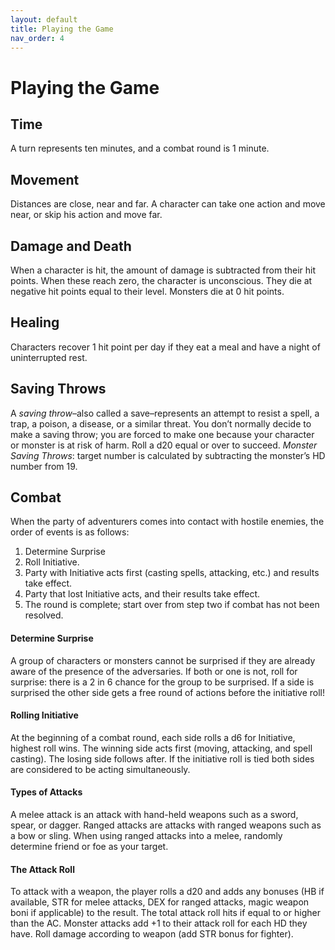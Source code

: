 ```yaml
---
layout: default
title: Playing the Game
nav_order: 4
---
```

# Playing the Game
## Time
A turn represents ten minutes, and a combat round is 1 minute.
## Movement
Distances are close, near and far. A character can take one action and move near, or skip his action and move far.
## Damage and Death
When a character is hit, the amount of damage is subtracted from their hit points. When these  reach zero, the character is unconscious. They die at negative hit points equal to their level. Monsters die at 0 hit points.
## Healing
Characters recover 1 hit point per day if they eat a meal and have a night of uninterrupted rest.
## Saving Throws
A _saving throw_–also called a save–represents an attempt to resist a spell, a trap, a poison, a disease, or a similar threat. You don’t normally decide to make a saving throw; you are forced to make one because your character or monster is at risk of harm. Roll a d20 equal or over to succeed.
_Monster_ _Saving Throws_: target number is calculated by subtracting the monster’s HD number from 19.
## Combat
When the party of adventurers comes into contact with hostile enemies, the order of events is as follows:

1. Determine Surprise
2. Roll Initiative.
3. Party with Initiative acts first (casting spells, attacking, etc.) and results take effect.
4. Party that lost Initiative acts, and their results take effect.
5. The round is complete; start over from step two if combat has not been resolved.  
#### Determine Surprise
A group of characters or monsters cannot be surprised if they are already aware of the presence of the adversaries. If both or one is not, roll for surprise: there is a 2 in 6 chance for the group to be surprised. If a side is surprised the other side gets a free round of actions before the initiative roll!
#### Rolling Initiative
At the beginning of a combat round, each side rolls a d6 for Initiative, highest roll wins. The winning side acts first (moving, attacking, and spell casting). The losing side follows after. If the initiative roll is tied both sides are considered to be acting simultaneously.
#### Types of Attacks
A melee attack is an attack with hand-held weapons such as a sword, spear, or dagger. Ranged attacks are attacks with ranged weapons such as a bow or sling. When using ranged attacks into a melee, randomly determine friend or foe as your target.
#### The Attack Roll
To attack with a weapon, the player rolls a d20 and adds any bonuses (HB if available, STR for  melee attacks, DEX for ranged attacks, magic weapon boni if applicable) to the result. The total attack roll hits if equal to or higher than the AC. Monster attacks add +1 to their attack roll for each HD they have. Roll damage according to weapon (add STR bonus for fighter).
